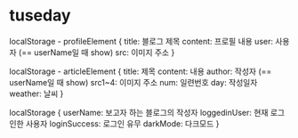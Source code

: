 # tuseday

localStorage - profileElement
{
    title: 블로그 제목
    content: 프로필 내용
    user: 사용자 (== userName일 때 show)
    src: 이미지 주소
}

localStorage - articleElement
{
    title: 제목
    content: 내용
    author: 작성자 (== userName일 때 show)
    src1~4: 이미지 주소
    num: 일련번호
    day: 작성일자
    weather: 날씨
}

localStorage
{
    userName: 보고자 하는 블로그의 작성자
    loggedinUser: 현재 로그인한 사용자
    loginSuccess: 로그인 유무
    darkMode: 다크모드
}
